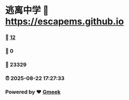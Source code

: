 # 逃离中学 :link: https://escapems.github.io 
### :page_facing_up: [12](https://escapems.github.io/tag.html) 
### :speech_balloon: 0 
### :hibiscus: 23329 
### :alarm_clock: 2025-08-22 17:27:33 
### Powered by :heart: [Gmeek](https://github.com/Meekdai/Gmeek)
